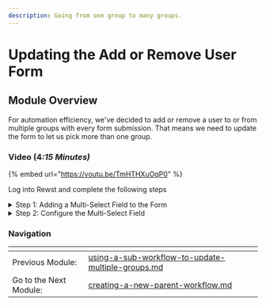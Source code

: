 ```yaml
---
description: Going from one group to many groups.
---
```


# Updating the Add or Remove User Form

## Module Overview

For automation efficiency, we've decided to add or remove a user to or from multiple groups with every form submission. That means we need to update the form to let us pick more than one group.

### Video (&#x34;_:15 Minutes)_

{% embed url="https://youtu.be/TmHTHXuOqP0" %}

Log into Rewst and complete the following steps

<details>

<summary>Step 1: Adding a Multi-Select Field to the Form</summary>

1. **Navigate** to the Add or Remove user - Microsoft Group Form
2. **Select** the Group Field&#x20;
3. **Che**ck Hidden to hide the Group
4. **A**dd a Multi-Select field

</details>

<details>

<summary>Step 2: Configure the Multi-Select Field</summary>

1. **Configure** the Multi-Select field
   * Field Name: `group_ids`
   * Field Label: Groups
   * Field Description: Select one or more groups
2. **Toggle** Dynamic Options
   * Label Field: displayName
   * Trigger: Option Generator
3. **Check** populate from form field for action under Workflow Inputs
   * **Select** `action`
4. **Check** populate from form field for user\_id under Workflow Inputs
   * **Select** `user_id`
5. **Save** the form
6. **Preview** the form

</details>



### Navigation

<table data-card-size="large" data-view="cards"><thead><tr><th></th><th></th><th></th></tr></thead><tbody><tr><td>Previous Module:</td><td><a data-mention href="using-a-sub-workflow-to-update-multiple-groups.md">using-a-sub-workflow-to-update-multiple-groups.md</a></td><td></td></tr><tr><td>Go to the Next Module:</td><td><a data-mention href="creating-a-new-parent-workflow.md">creating-a-new-parent-workflow.md</a></td><td></td></tr></tbody></table>
